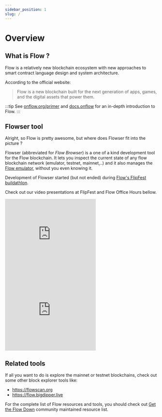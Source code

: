 ```yaml
---
sidebar_position: 1
slug: /
---
```


# Overview

## What is Flow ?

Flow is a relatively new blockchain ecosystem with new approaches to smart contract language design and system architecture.

According to the official website:

> Flow is a new blockchain built for the next generation of apps, games, and the digital assets that power them.


:::tip
See [onflow.org/primer](https://www.onflow.org/primer) and [docs.onflow](https://docs.onflow.org) for an in-depth introduction to Flow.
:::

## Flowser tool

Alright, so Flow is pretty awesome, but where does Flowser fit into the picture ?

Flowser (abbreviated for _Flow Browser_) is a one of a kind development tool for the Flow blockchain. It lets you inspect the current state of any flow blockchain network (emulator, testnet, mainnet,..) and it also manages the [Flow emulator](https://docs.onflow.org/emulator/), without you even knowing it. 

Development of Flowser started (but not ended) during [Flow's FlipFest buildathlon](https://github.com/onflow/flip-fest/issues/2).

Check out our video presentations at FlipFest and Flow Office Hours bellow.

<iframe style={{paddingRight:10, width: '50%'}} height="250" src="https://www.youtube.com/embed/yMs5awvGnlY" title="YouTube video player" frameborder="0" allow="accelerometer; autoplay; clipboard-write; encrypted-media; gyroscope; picture-in-picture" allowfullscreen></iframe>

<iframe style={{width: '50%'}} height="250" src="https://www.youtube.com/embed/LSHwwX4yZJI?t=1496s" title="YouTube video player" frameborder="0" allow="accelerometer; autoplay; clipboard-write; encrypted-media; gyroscope; picture-in-picture" allowfullscreen></iframe>

## Related tools

If all you want to do is explore the mainnet or testnet blockchains, check out some other block explorer tools like:

- https://flowscan.org
- https://flow.bigdipper.live

For the complete list of Flow resources and tools, you should check out [Get the Flow Down](https://github.com/ph0ph0/Get-The-Flow-Down) community maintained resource list.
